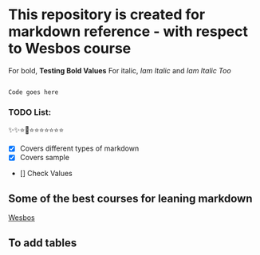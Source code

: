 # This repository is created for markdown reference - with respect to Wesbos course

For bold, **Testing Bold Values**
For italic, _Iam Italic_ and _Iam Italic Too_

```

Code goes here

```

### TODO List:

✨✨⭐🌟⭐⭐⭐⭐⭐⭐⭐

- [x] Covers different types of markdown
- [X] Covers sample
- [] Check Values

## Some of the best courses for leaning markdown

[Wesbos](https://masteringmarkdown.com/)

## To add tables
